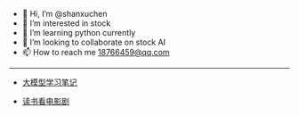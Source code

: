 - 👋 Hi, I’m @shanxuchen
- 👀 I’m interested in stock
- 🌱 I’m learning python currently
- 💞️ I’m looking to collaborate on stock AI
- 📫 How to reach me 18766459@qq.com

<!---
shanxuchen/shanxuchen is a ✨ special ✨ repository because its `README.md` (this file) appears on your GitHub profile.
You can click the Preview link to take a look at your changes.
--->
-----

- [大模型学习笔记](https://github.com/shanxuchen/shanxuchen/blob/main/%E5%A4%A7%E6%A8%A1%E5%9E%8B%E5%AD%A6%E4%B9%A0%E7%AC%94%E8%AE%B0.md) 

- [读书看电影剧](https://github.com/shanxuchen/shanxuchen/blob/main/%E8%AF%BB%E4%B9%A6%E7%9C%8B%E5%BD%B1%E8%A7%86%E5%89%A7.md)
